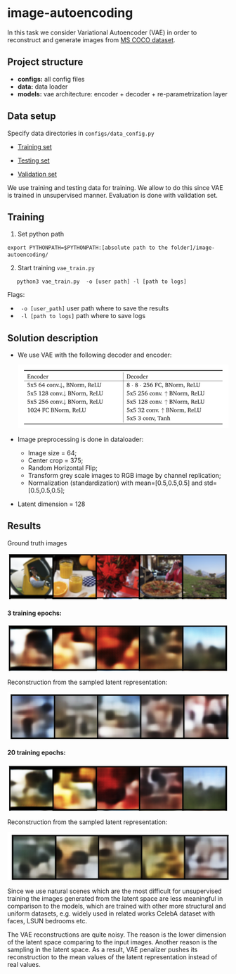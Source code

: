 # image-autoencoding

In this task we consider Variational Autoencoder (VAE) in order to reconstruct and generate images from [MS COCO dataset](https://cocodataset.org/#download).

## Project structure

* **configs:** all config files
* **data:** data loader
* **models:** vae architecture: encoder + decoder + re-parametrization layer

## Data setup

Specify data directories in ```configs/data_config.py```

* [Training set](http://images.cocodataset.org/zips/train2017.zip) 

* [Testing set](http://images.cocodataset.org/zips/test2015.zip) 

* [Validation set](http://images.cocodataset.org/zips/test2014.zip)

We use training and testing data for training. We allow to do this since VAE is trained in unsupervised manner. Evaluation is done with validation set.

## Training

1. Set python path
```
export PYTHONPATH=$PYTHONPATH:[absolute path to the folder]/image-autoencoding/

```
2. Start training ```vae_train.py```

```
   python3 vae_train.py  -o [user path] -l [path to logs]
```
  Flags:
  * ``` -o [user_path]``` user path where to save the results
  * ``` -l [path to logs]``` path where to save logs
   
## Solution description

* We use VAE with the  following decoder and encoder: 

    ![img.png](docs/img.png)

* Image preprocessing is done in dataloader:
    - Image size = 64;
    - Center crop = 375;
    - Random Horizontal Flip;
    - Transform grey scale images to RGB image by channel replication;
    - Normalization (standardization) with mean=[0.5,0.5,0.5] and std=[0.5,0.5,0.5];
    
* Latent dimension = 128


## Results 

Ground truth images

![img](docs/img_gt.png)

#### **3 training epochs:**

![img_8.png](docs/img_1.png)


Reconstruction from the sampled latent representation: 

![img_11.png](docs/img_4.png)


#### **20 training epochs:**

![img_9.png](docs/img_2.png)


Reconstruction from the sampled latent representation: 

![img_10.png](docs/img_3.png)


Since we use natural scenes which are the most difficult for unsupervised training the images generated from the latent space 
are less meaningful in comparison to the models, which are trained with other more structural and uniform datasets, 
e.g. widely used in related works CelebA dataset with faces, LSUN bedrooms etc. 

The VAE reconstructions are quite noisy. The reason is the lower dimension of the latent space comparing to the input images. 
Another reason is the sampling in the latent space. As a result, VAE penalizer pushes its reconstruction to the mean values of the latent representation
instead of real values. 